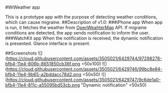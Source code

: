 #WiWeather app

This is a prototype app with the purpose of detecting weather conditions, which can cause migraine.
##Description of v1.0:
###iPhone app
When app is run, it fetches the weather from [OpenWeahterMap](http://openweathermap.org) API.
If migraine conditions are detected, the app sends notification to inform the user.
###WatchKit app
When the notification is received, the dynamic notification is presented. Glance interface is present.

##Screenshots
![](https://cloud.githubusercontent.com/assets/3505021/6429744/97298276-bfb4-11e4-806b-8651850cb36f.png =50x100)
![](https://cloud.githubusercontent.com/assets/3505021/6429746/99bc8e84-bfb4-11e4-9b65-a2bddacc78d2.png =50x50)
![](https://cloud.githubusercontent.com/assets/3505021/6429747/9c6de1a0-bfb4-11e4-811c-a55095bd53cb.png "Dynamic notification" =50x50)




